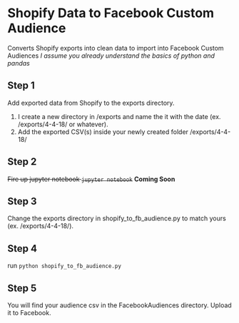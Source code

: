 # Shopify Data to Facebook Custom Audience
Converts Shopify exports into clean data to import into Facebook Custom Audiences
*I assume you already understand the basics of python and pandas*


## Step 1
Add exported data from Shopify to the exports directory.
1. I create a new directory in /exports and name the it with the date (ex. /exports/4-4-18/ or whatever). 
2. Add the exported CSV(s) inside your newly created folder /exports/4-4-18/

## Step 2
~~Fire up jupyter notebook `jupyter notebook`~~
**Coming Soon**


## Step 3
Change the exports directory in shopify_to_fb_audience.py to match yours (ex. /exports/4-4-18/).

## Step 4
run `python shopify_to_fb_audience.py`

## Step 5 
You will find your audience csv in the FacebookAudiences directory. Upload it to Facebook.